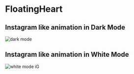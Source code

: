 # FloatingHeart

## Instagram like animation in Dark Mode

![dark mode](https://user-images.githubusercontent.com/91268094/206401155-a16af0c4-1643-463c-b405-a5953c0d3bd5.png)

## Instagram like animation in White Mode

![white mode iG](https://user-images.githubusercontent.com/91268094/206401179-2d8f925c-bf70-47f6-842b-f804d48ce439.png)
